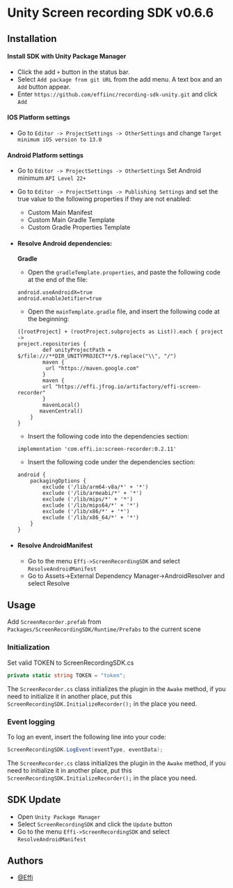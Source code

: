 
# Unity Screen recording SDK v0.6.6




## Installation

#### Install SDK with Unity Package Manager

- Click the add `+` button in the status bar.
- Select `Add package from git URL` from the add menu. A text box and an `Add` button appear.
- Enter `https://github.com/effiinc/recording-sdk-unity.git` and click `Add` 

#### IOS Platform settings
- Go to `Editor -> ProjectSettings -> OtherSettings`  and change `Target minimum iOS version to 13.0`

#### Android Platform settings
- Go to `Editor -> ProjectSettings -> OtherSettings`  Set Android minimum `API Level 22+`
- Go to `Editor -> ProjectSettings -> Publishing Settings` and set the true value to the following properties if they are not enabled:
  - Custom Main Manifest
  - Custom Main Gradle Template
  - Custom Gradle Properties Template 

- #### Resolve Android dependencies:

  **Gradle** 
    - Open the `gradleTemplate.properties`, and paste the following code at the end of the file:
    ```
    android.useAndroidX=true
    android.enableJetifier=true
    ```
    - Open the `mainTemplate.gradle` file, and insert the following code at the beginning:
    
    ```
    ([rootProject] + (rootProject.subprojects as List)).each { project ->
    project.repositories {
            def unityProjectPath = $/file:///**DIR_UNITYPROJECT**/$.replace("\\", "/")
            maven {
             url "https://maven.google.com"
            }
            maven {
            url "https://effi.jfrog.io/artifactory/effi-screen-recorder"
            }
            mavenLocal()
           mavenCentral()
        }
    }
    ```
    - Insert the following code into the dependencies section:
    ```
    implementation 'com.effi.io:screen-recorder:0.2.11'
    ```
    - Insert the following code under the dependencies section:
    ```
    android {
        packagingOptions {
            exclude ('/lib/arm64-v8a/*' + '*')
            exclude ('/lib/armeabi/*' + '*')
            exclude ('/lib/mips/*' + '*')
            exclude ('/lib/mips64/*' + '*')
            exclude ('/lib/x86/*' + '*')
            exclude ('/lib/x86_64/*' + '*')
        }
    }
    ```


- #### Resolve AndroidManifest
  - Go to the menu `Effi->ScreenRecordingSDK` and select `ResolveAndroidManifest`
  - Go to Assets->External Dependency Manager->AndroidResolver and select Resolve



    

## Usage

Add `ScreenRecorder.prefab` from `Packages/ScreenRecordingSDK/Runtime/Prefabs` to the current scene

### Initialization
Set valid TOKEN to ScreenRecordingSDK.cs
```c#
private static string TOKEN = "token";
```
The `ScreenRecorder.cs` class initializes the plugin in the `Awake` method, if you need to initialize it in another place, put this `ScreenRecordingSDK.InitializeRecorder();`  in the place you need.

### Event logging
To log an event, insert the following line into your code:
```c#
ScreenRecordingSDK.LogEvent(eventType, eventData);
```
The `ScreenRecorder.cs` class initializes the plugin in the `Awake` method, if you need to initialize it in another place, put this `ScreenRecordingSDK.InitializeRecorder();`  in the place you need.


## SDK Update

- Open `Unity Package Manager`
- Select `ScreenRecordingSDK` and click the `Update` button
- Go to the menu `Effi->ScreenRecordingSDK` and select `ResolveAndroidManifest`
## Authors

- [@Effi]()

